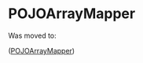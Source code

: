 # POJOArrayMapper

Was moved to:

 ([POJOArrayMapper](https://github.com/pelicanorojo/translation-toolkit/tree/main/packages/POJOArrayMapper))
